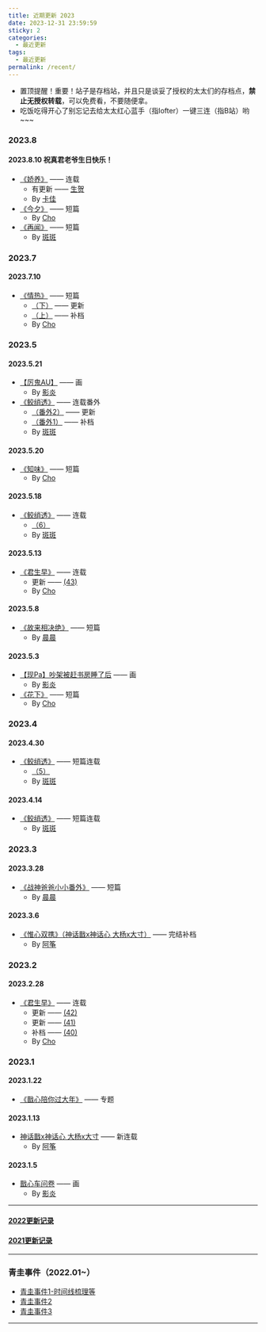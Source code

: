 ```yaml
---
title: 近期更新 2023
date: 2023-12-31 23:59:59
sticky: 2
categories: 
  - 最近更新
tags: 
  - 最近更新
permalink: /recent/
---
```


- 置顶提醒！重要！站子是存档站，并且只是谈妥了授权的太太们的存档点，**禁止无授权转载**，可以免费看，不要随便拿。
- 吃饭吃得开心了别忘记去给太太红心蓝手（指lofter）一键三连（指B站）哟~~~

### 2023.8

#### 2023.8.10 祝真君老爷生日快乐！

- <a href="/pages/2dcdc0/">《娇养》</a> —— 连载
  - 有更新 —— <a href="/pages/2dcdc0/#生贺">生贺</a>
  - By [卡佳](/categories/?category=卡佳)
- <a href="/pages/87b0fc/">《今夕》</a> —— 短篇
  - By [Cho](/categories/?category=Cho)
- <a href="/pages/0aaf20/">《再闻》</a> —— 短篇
  - By [斑斑](/categories/?category=斑斑)

### 2023.7

#### 2023.7.10

- <a href="/pages/3ded78/">《情热》</a> —— 短篇
  - <a href="/pages/3ded78/#下">（下）</a> —— 更新
  - <a href="/pages/3ded78/#上">（上）</a> —— 补档
  - By [Cho](/categories/?category=Cho)

### 2023.5

#### 2023.5.21

- <a href="/pages/5745c1/">【厉鬼AU】</a> —— 画
  - By <a href="/categories/?category=影炎">影炎</a>
- <a href="/pages/de880c/">《鲛绡透》</a> —— 连载番外
  - <a href="/pages/de880c/#番外2">（番外2）</a> —— 更新
  - <a href="/pages/de880c/#番外">（番外1）</a> —— 补档
  - By [斑斑](/categories/?category=斑斑)

#### 2023.5.20

- <a href="/pages/b15244/">《知味》</a> —— 短篇
  - By [Cho](/categories/?category=Cho)

#### 2023.5.18

- <a href="/pages/de880c/">《鲛绡透》</a> —— 连载
  - <a href="/pages/de880c/#_6">（6）</a>
  - By [斑斑](/categories/?category=斑斑)

#### 2023.5.13

- <a href="/pages/87292c/">《君生早》</a> —— 连载
  - 更新 —— <a href="/pages/87292c/#_43">(43)</a>
  - By [Cho](/categories/?category=Cho)

#### 2023.5.8

- <a href="/pages/579fc5/">《故来相决绝》</a> —— 短篇
  - By [晨晨](/categories/?category=晨晨)

#### 2023.5.3

- <a href="/pages/b9e0bd/">【现Pa】吵架被赶书房睡了后</a> —— 画
  - By <a href="/categories/?category=影炎">影炎</a>
- <a href="/pages/bba3e8/">《花下》</a> —— 短篇
  - By [Cho](/categories/?category=Cho)

### 2023.4

#### 2023.4.30

- <a href="/pages/de880c/">《鲛绡透》</a> —— 短篇连载
  - <a href="/pages/de880c/#_5">（5）</a>
  - By [斑斑](/categories/?category=斑斑)

#### 2023.4.14

- <a href="/pages/de880c/">《鲛绡透》</a> —— 短篇连载
  - By [斑斑](/categories/?category=斑斑)

### 2023.3

#### 2023.3.28

- <a href="/pages/1cd2d0/">《战神爸爸小小番外》</a> —— 短篇
  - By [晨晨](/categories/?category=晨晨)

#### 2023.3.6

- <a href="/pages/1a9a65/">《惟心双携》（神话戬x神话心 大杨x大寸）</a> —— 完结补档
  - By <a href="/categories/?category=阿筝">阿筝</a>

### 2023.2

#### 2023.2.28

- <a href="/pages/87292c/">《君生早》</a> —— 连载
  - 更新 —— <a href="/pages/87292c/#_42">(42)</a>
  - 更新 —— <a href="/pages/87292c/#_41">(41)</a>
  - 补档 —— <a href="/pages/87292c/#_40">(40)</a>
  - By [Cho](/categories/?category=Cho)

### 2023.1

#### 2023.1.22

- <a href="/2023/nian/">《戬心陪你过大年》</a> —— 专题

#### 2023.1.13

- <a href="/pages/1a9a65/">神话戬x神话心 大杨x大寸</a> —— 新连载
  - By <a href="/categories/?category=阿筝">阿筝</a>

#### 2023.1.5

- <a href="/pages/80cee2/">戬心车问卷</a> —— 画
  - By <a href="/categories/?category=影炎">影炎</a>

---

#### [2022更新记录](/recent/2022/)

#### [2021更新记录](/recent/2021/)

---

### 青圭事件（2022.01~）

- <a href="/pages/a8e173/">青圭事件1-时间线梳理等</a>
- <a href="/pages/23817b/">青圭事件2</a>
- <a href="/pages/23817b/#来自九月份的新增小彩蛋">青圭事件3</a>
<!-- more -->

---
